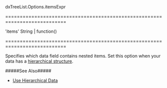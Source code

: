<!--id-->dxTreeList.Options.itemsExpr<!--/id-->
===========================================================================
<!--default-->'items'<!--/default-->
<!--type-->String | function()<!--/type-->
===========================================================================

<!--shortDescription-->
Specifies which data field contains nested items. Set this option when your data has a [hierarchical structure](/Documentation/ApiReference/UI_Widgets/dxTreeList/Configuration/#dataStructure).
<!--/shortDescription-->

<!--fullDescription-->
#####See Also#####
- [Use Hierarchical Data](/Documentation/Guide/Widgets/TreeList/Data_Binding/Use_Hierarchical_Data/)
<!--/fullDescription-->